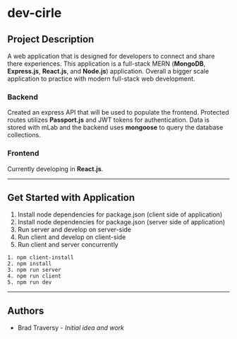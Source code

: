 # dev-cirle

## Project Description

A web application that is designed for developers to connect and share there experiences. This application is a full-stack MERN (**MongoDB**, **Express.js**, **React.js**, and **Node.js**) application. Overall a bigger scale application to practice with modern full-stack web development.

### Backend

Created an express API that will be used to populate the frontend. Protected routes utilizes **Passport.js** and JWT tokens for authentication. Data is stored with mLab and the backend uses **mongoose** to query the database collections.

### Frontend

Currently developing in **React.js**.

---

## Get Started with Application

1. Install node dependencies for package.json (client side of application)
2. Install node dependencies for package.json (server side of application)
3. Run server and develop on server-side
4. Run client and develop on client-side
5. Run client and server concurrently

```
1. npm client-install
2. npm install
3. npm run server
4. npm run client
5. npm run dev
```

---

## Authors

-   Brad Traversy - _Initial idea and work_
